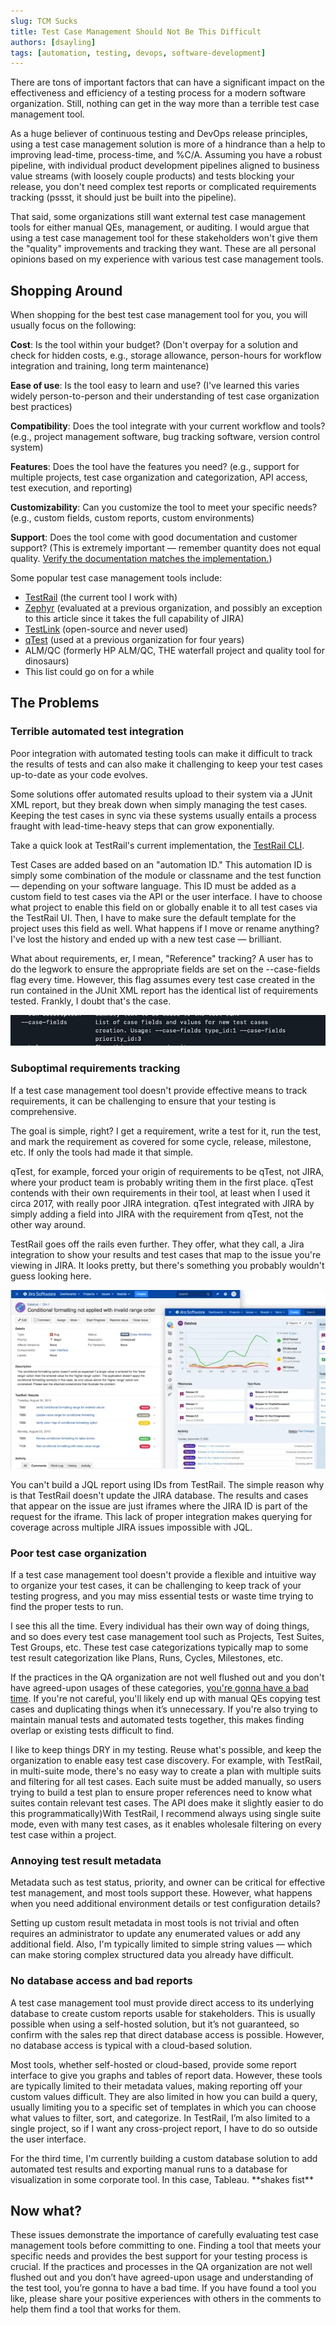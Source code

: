 ```yaml
---
slug: TCM Sucks
title: Test Case Management Should Not Be This Difficult
authors: [dsayling]
tags: [automation, testing, devops, software-development]
---
```


There are tons of important factors that can have a significant impact on the effectiveness and efficiency of a testing process for a modern software organization. Still, nothing can get in the way more than a terrible test case management tool.

<!--truncate-->

As a huge believer of continuous testing and DevOps release principles, using a test case management solution is more of a hindrance than a help to improving lead-time, process-time, and %C/A. Assuming you have a robust pipeline, with individual product development pipelines aligned to business value streams (with loosely couple products) and tests blocking your release, you don't need complex test reports or complicated requirements tracking (pssst, it should just be built into the pipeline).

That said, some organizations still want external test case management tools for either manual QEs, management, or auditing. I would argue that using a test case management tool for these stakeholders won't give them the "quality" improvements and tracking they want. These are all personal opinions based on my experience with various test case management tools.

## Shopping Around
When shopping for the best test case management tool for you, you will usually focus on the following:

**Cost**: Is the tool within your budget? (Don't overpay for a solution and check for hidden costs, e.g., storage allowance, person-hours for workflow integration and training, long term maintenance)

**Ease of use**: Is the tool easy to learn and use? (I've learned this varies widely person-to-person and their understanding of test case organization best practices)

**Compatibility**: Does the tool integrate with your current workflow and tools? (e.g., project management software, bug tracking software, version control system)

**Features**: Does the tool have the features you need? (e.g., support for multiple projects, test case organization and categorization, API access, test execution, and reporting)

**Customizability**: Can you customize the tool to meet your specific needs? (e.g., custom fields, custom reports, custom environments)

**Support**: Does the tool come with good documentation and customer support? (This is extremely important — remember quantity does not equal quality. [Verify the documentation matches the implementation.](https://gist.github.com/dsayling/43427114fcea9809fb07846c30293366))

Some popular test case management tools include:

- [TestRail](https://www.gurock.com/testrail/) (the current tool I work with)
- [Zephyr](https://smartbear.com/test-management/zephyr/) (evaluated at a previous organization, and possibly an exception to this article since it takes the full capability of JIRA)
- [TestLink](https://www.testlink.org/) (open-source and never used)
- [qTest](https://www.tricentis.com/products/unified-test-management-qtest/test-case-manager) (used at a previous organization for four years)
- ALM/QC (formerly HP ALM/QC, THE waterfall project and quality tool for dinosaurs)
- This list could go on for a while


## The Problems

### Terrible automated test integration

Poor integration with automated testing tools can make it difficult to track the results of tests and can also make it challenging to keep your test cases up-to-date as your code evolves.

Some solutions offer automated results upload to their system via a JUnit XML report, but they break down when simply managing the test cases. Keeping the test cases in sync via these systems usually entails a process fraught with lead-time-heavy steps that can grow exponentially.

Take a quick look at TestRail's current implementation, the [TestRail CLI](https://github.com/gurock/trcli).

Test Cases are added based on an "automation ID." This automation ID is simply some combination of the module or classname and the test function — depending on your software language. This ID must be added as a custom field to test cases via the API or the user interface. I have to choose what project to enable this field on or globally enable it to all test cases via the TestRail UI. Then, I have to make sure the default template for the project uses this field as well. What happens if I move or rename anything? I've lost the history and ended up with a new test case — brilliant.

What about requirements, er, I mean, "Reference" tracking? A user has to do the legwork to ensure the appropriate fields are set on the --case-fields flag every time. However, this flag assumes every test case created in the run contained in the JUnit XML report has the identical list of requirements tested. Frankly, I doubt that's the case.

![Command line argument from trcli](./trcli.png)

### Suboptimal requirements tracking
If a test case management tool doesn't provide effective means to track requirements, it can be challenging to ensure that your testing is comprehensive.

The goal is simple, right? I get a requirement, write a test for it, run the test, and mark the requirement as covered for some cycle, release, milestone, etc. If only the tools had made it that simple.

qTest, for example, forced your origin of requirements to be qTest, not JIRA, where your product team is probably writing them in the first place. qTest contends with their own requirements in their tool, at least when I used it circa 2017, with really poor JIRA integration. qTest integrated with JIRA by simply adding a field into JIRA with the requirement from qTest, not the other way around.

TestRail goes off the rails even further. They offer, what they call, a Jira integration to show your results and test cases that map to the issue you're viewing in JIRA. It looks pretty, but there's something you probably wouldn't guess looking here.

![TestRail Jira Integration](./trjira.png)

You can't build a JQL report using IDs from TestRail. The simple reason why is that TestRail doesn't update the JIRA database. The results and cases that appear on the issue are just iframes where the JIRA ID is part of the request for the iframe. This lack of proper integration makes querying for coverage across multiple JIRA issues impossible with JQL.

### Poor test case organization
If a test case management tool doesn't provide a flexible and intuitive way to organize your test cases, it can be challenging to keep track of your testing progress, and you may miss essential tests or waste time trying to find the proper tests to run.

I see this all the time. Every individual has their own way of doing things, and so does every test case management tool such as Projects, Test Suites, Test Groups, etc. These test case categorizations typically map to some test result categorization like Plans, Runs, Cycles, Milestones, etc.

If the practices in the QA organization are not well flushed out and you don't have agreed-upon usages of these categories, [you're gonna have a bad time](https://www.youtube.com/watch?v=6Ls5j5iz2eA). If you're not careful, you'll likely end up with manual QEs copying test cases and duplicating things when it’s unnecessary. If you're also trying to maintain manual tests and automated tests together, this makes finding overlap or existing tests difficult to find.

I like to keep things DRY in my testing. Reuse what's possible, and keep the organization to enable easy test case discovery. For example, with TestRail, in multi-suite mode, there's no easy way to create a plan with multiple suits and filtering for all test cases. Each suite must be added manually, so users trying to build a test plan to ensure proper references need to know what suites contain relevant test cases. The API does make it slightly easier to do this programmatically)With TestRail, I recommend always using single suite mode, even with many test cases, as it enables wholesale filtering on every test case within a project.

### Annoying test result metadata

Metadata such as test status, priority, and owner can be critical for effective test management, and most tools support these. However, what happens when you need additional environment details or test configuration details?

Setting up custom result metadata in most tools is not trivial and often requires an administrator to update any enumerated values or add any additional field. Also, I'm typically limited to simple string values — which can make storing complex structured data you already have difficult.

### No database access and bad reports

A test case management tool must provide direct access to its underlying database to create custom reports usable for stakeholders. This is usually possible when using a self-hosted solution, but it’s not guaranteed, so confirm with the sales rep that direct database access is possible. However, no database access is typical with a cloud-based solution.

Most tools, whether self-hosted or cloud-based, provide some report interface to give you graphs and tables of report data. However, these tools are typically limited to their metadata values, making reporting off your custom values difficult. They are also limited in how you can build a query, usually limiting you to a specific set of templates in which you can choose what values to filter, sort, and categorize. In TestRail, I’m also limited to a single project, so if I want any cross-project report, I have to do so outside the user interface.

For the third time, I'm currently building a custom database solution to add automated test results and exporting manual runs to a database for visualization in some corporate tool. In this case, Tableau. \*\*shakes fist\*\*

## Now what?
These issues demonstrate the importance of carefully evaluating test case management tools before committing to one. Finding a tool that meets your specific needs and provides the best support for your testing process is crucial. If the practices and processes in the QA organization are not well flushed out and you don’t have agreed-upon usage and understanding of the test tool, you’re gonna to have a bad time. If you have found a tool you like, please share your positive experiences with others in the comments to help them find a tool that works for them.